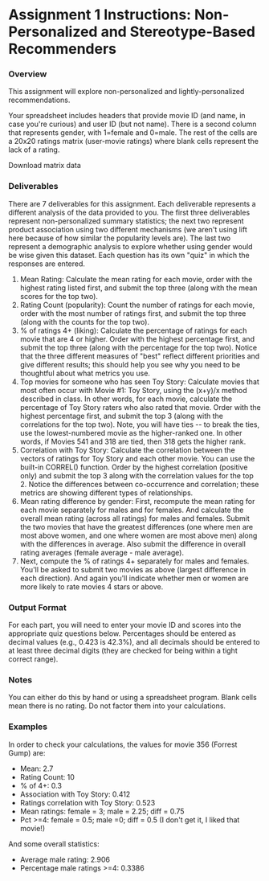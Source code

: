 # Assignment 1 Instructions: Non-Personalized and Stereotype-Based Recommenders
### Overview
This assignment will explore non-personalized and lightly-personalized recommendations.

Your spreadsheet includes headers that provide movie ID (and name, in case you're curious) and user ID (but not name). There is a second column that represents gender, with 1=female and 0=male. The rest of the cells are a 20x20 ratings matrix (user-movie ratings) where blank cells represent the lack of a rating.

Download matrix data

### Deliverables
There are 7 deliverables for this assignment. Each deliverable represents a different analysis of the data provided to you. The first three deliverables represent non-personalized summary statistics; the next two represent product association using two different mechanisms (we aren't using lift here because of how similar the popularity levels are). The last two represent a demographic analysis to explore whether using gender would be wise given this dataset. Each question has its own "quiz" in which the responses are entered.

1. Mean Rating: Calculate the mean rating for each movie, order with the highest rating listed first, and submit the top three (along with the mean scores for the top two).
2. Rating Count (popularity): Count the number of ratings for each movie, order with the most number of ratings first, and submit the top three (along with the counts for the top two).
3. % of ratings 4+ (liking): Calculate the percentage of ratings for each movie that are 4 or higher. Order with the highest percentage first, and submit the top three (along with the percentage for the top two). Notice that the three different measures of "best" reflect different priorities and give different results; this should help you see why you need to be thoughtful about what metrics you use.
4. Top movies for someone who has seen Toy Story: Calculate movies that most often occur with Movie #1: Toy Story, using the (x+y)/x method described in class. In other words, for each movie, calculate the percentage of Toy Story raters who also rated that movie. Order with the highest percentage first, and submit the top 3 (along with the correlations for the top two). Note, you will have ties -- to break the ties, use the lowest-numbered movie as the higher-ranked one. In other words, if Movies 541 and 318 are tied, then 318 gets the higher rank.
5. Correlation with Toy Story: Calculate the correlation between the vectors of ratings for Toy Story and each other movie. You can use the built-in CORREL() function. Order by the highest correlation (positive only) and submit the top 3 along with the correlation values for the top 2. Notice the differences between co-occurrence and correlation; these metrics are showing different types of relationships.
6. Mean rating difference by gender: First, recompute the mean rating for each movie separately for males and for females. And calculate the overall mean rating (across all ratings) for males and females. Submit the two movies that have the greatest differences (one where men are most above women, and one where women are most above men) along with the differences in average. Also submit the difference in overall rating averages (female average - male average).
7. Next, compute the % of ratings 4+ separately for males and females. You'll be asked to submit two movies as above (largest difference in each direction). And again you'll indicate whether men or women are more likely to rate movies 4 stars or above.

### Output Format
For each part, you will need to enter your movie ID and scores into the appropriate quiz questions below. Percentages should be entered as decimal values (e.g., 0.423 is 42.3%), and all decimals should be entered to at least three decimal digits (they are checked for being within a tight correct range).

### Notes
You can either do this by hand or using a spreadsheet program.
Blank cells mean there is no rating. Do not factor them into your calculations.
### Examples
In order to check your calculations, the values for movie 356 (Forrest Gump) are:

- Mean: 2.7
- Rating Count: 10
- % of 4+: 0.3
- Association with Toy Story: 0.412
- Ratings correlation with Toy Story: 0.523
- Mean ratings: female = 3; male = 2.25; diff = 0.75
- Pct >=4: female = 0.5; male =0; diff = 0.5 (I don't get it, I liked that movie!)

And some overall statistics:
- Average male rating: 2.906
- Percentage male ratings >=4: 0.3386
